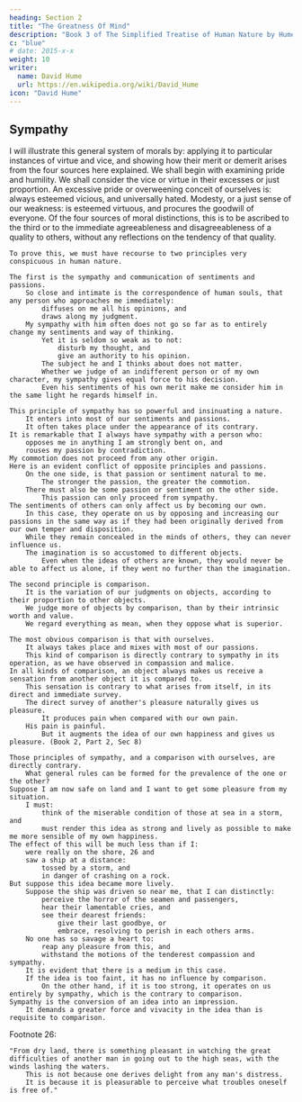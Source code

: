 ```yaml
---
heading: Section 2
title: "The Greatness Of Mind"
description: "Book 3 of The Simplified Treatise of Human Nature by Hume"
c: "blue"
# date: 2015-x-x
weight: 10
writer:
  name: David Hume
  url: https://en.wikipedia.org/wiki/David_Hume
icon: "David Hume"
---
```




## Sympathy

I will illustrate this general system of morals by:
        applying it to particular instances of virtue and vice, and
        showing how their merit or demerit arises from the four sources here explained.
    We shall begin with examining pride and humility.
        We shall consider the vice or virtue in their excesses or just proportion.
    An excessive pride or overweening conceit of ourselves is:
        always esteemed vicious, and
        universally hated.
    Modesty, or a just sense of our weakness:
        is esteemed virtuous, and
        procures the goodwill of everyone.
    Of the four sources of moral distinctions, this is to be ascribed to the third or to the immediate agreeableness and disagreeableness of a quality to others, without any reflections on the tendency of that quality.


    To prove this, we must have recourse to two principles very conspicuous in human nature.

    The first is the sympathy and communication of sentiments and passions.
        So close and intimate is the correspondence of human souls, that any person who approaches me immediately:
            diffuses on me all his opinions, and
            draws along my judgment.
        My sympathy with him often does not go so far as to entirely change my sentiments and way of thinking.
            Yet it is seldom so weak as to not:
                disturb my thought, and
                give an authority to his opinion.
            The subject he and I thinks about does not matter.
            Whether we judge of an indifferent person or of my own character, my sympathy gives equal force to his decision.
            Even his sentiments of his own merit make me consider him in the same light he regards himself in.

    This principle of sympathy has so powerful and insinuating a nature.
        It enters into most of our sentiments and passions.
        It often takes place under the appearance of its contrary.
    It is remarkable that I always have sympathy with a person who:
        opposes me in anything I am strongly bent on, and
        rouses my passion by contradiction.
    My commotion does not proceed from any other origin.
    Here is an evident conflict of opposite principles and passions.
        On the one side, is that passion or sentiment natural to me.
            The stronger the passion, the greater the commotion.
        There must also be some passion or sentiment on the other side.
            This passion can only proceed from sympathy.
    The sentiments of others can only affect us by becoming our own.
        In this case, they operate on us by opposing and increasing our passions in the same way as if they had been originally derived from our own temper and disposition.
        While they remain concealed in the minds of others, they can never influence us.
        The imagination is so accustomed to different objects.
            Even when the ideas of others are known, they would never be able to affect us alone, if they went no further than the imagination.

    The second principle is comparison.
        It is the variation of our judgments on objects, according to their proportion to other objects.
        We judge more of objects by comparison, than by their intrinsic worth and value.
        We regard everything as mean, when they oppose what is superior.

    The most obvious comparison is that with ourselves.
        It always takes place and mixes with most of our passions.
        This kind of comparison is directly contrary to sympathy in its operation, as we have observed in compassion and malice.
    In all kinds of comparison, an object always makes us receive a sensation from another object it is compared to.
        This sensation is contrary to what arises from itself, in its direct and immediate survey.
        The direct survey of another's pleasure naturally gives us pleasure.
            It produces pain when compared with our own pain.
        His pain is painful.
            But it augments the idea of our own happiness and gives us pleasure. (Book 2, Part 2, Sec 8)

    Those principles of sympathy, and a comparison with ourselves, are directly contrary.
        What general rules can be formed for the prevalence of the one or the other?
    Suppose I am now safe on land and I want to get some pleasure from my situation.
        I must:
            think of the miserable condition of those at sea in a storm, and
            must render this idea as strong and lively as possible to make me more sensible of my own happiness.
    The effect of this will be much less than if I:
        were really on the shore, 26 and
        saw a ship at a distance:
            tossed by a storm, and
            in danger of crashing on a rock.
    But suppose this idea became more lively.
        Suppose the ship was driven so near me, that I can distinctly:
            perceive the horror of the seamen and passengers,
            hear their lamentable cries, and
            see their dearest friends:
                give their last goodbye, or
                embrace, resolving to perish in each others arms.
        No one has so savage a heart to:
            reap any pleasure from this, and
            withstand the motions of the tenderest compassion and sympathy.
        It is evident that there is a medium in this case.
        If the idea is too faint, it has no influence by comparison.
            On the other hand, if it is too strong, it operates on us entirely by sympathy, which is the contrary to comparison.
    Sympathy is the conversion of an idea into an impression.
        It demands a greater force and vivacity in the idea than is requisite to comparison.

Footnote 26:

    "From dry land, there is something pleasant in watching the great difficulties of another man in going out to the high seas, with the winds lashing the waters.
        This is not because one derives delight from any man's distress.
        It is because it is pleasurable to perceive what troubles oneself is free of."

